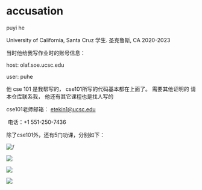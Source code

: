 # accusation

puyi he         

University of California, Santa Cruz  学生. 圣克鲁斯, CA            2020-2023

当时他给我写作业时的账号信息：

host:  olaf.soe.ucsc.edu

user:  puhe

他 cse 101 是我帮写的， cse101所写的代码基本都在上面了。 需要其他证明的 请本仓库联系我， 他还有其它课程也是找人写的

cse101老师邮箱： [etekin1@ucsc.edu](mailto:etekin1@ucsc.edu)

​                    电话：+1 551-250-7436



除了cse101外，还有5门功课，分别如下：






![/](https://raw.githubusercontent.com/nooooober/accusation/main/assert/微信图片_20231212213849.jpg)

![](https://raw.githubusercontent.com/nooooober/accusation/main/assert/微信图片_20231212213807.jpg)

![](https://raw.githubusercontent.com/nooooober/accusation/main/assert/微信图片_20231212213822.jpg)

![](https://raw.githubusercontent.com/nooooober/accusation/main/assert/微信图片_20231212213840.jpg)

